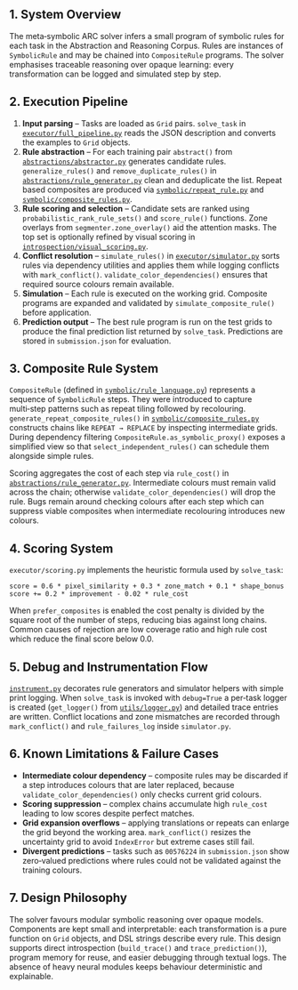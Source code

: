 ## 1. System Overview
The meta‑symbolic ARC solver infers a small program of symbolic rules for each task in the Abstraction and Reasoning Corpus.  Rules are instances of `SymbolicRule` and may be chained into `CompositeRule` programs.  The solver emphasises traceable reasoning over opaque learning: every transformation can be logged and simulated step by step.

## 2. Execution Pipeline
1. **Input parsing** – Tasks are loaded as `Grid` pairs.  `solve_task` in [`executor/full_pipeline.py`](arc_solver/src/executor/full_pipeline.py) reads the JSON description and converts the examples to `Grid` objects.
2. **Rule abstraction** – For each training pair `abstract()` from [`abstractions/abstractor.py`](arc_solver/src/abstractions/abstractor.py) generates candidate rules.  `generalize_rules()` and `remove_duplicate_rules()` in [`abstractions/rule_generator.py`](arc_solver/src/abstractions/rule_generator.py) clean and deduplicate the list.  Repeat based composites are produced via [`symbolic/repeat_rule.py`](arc_solver/src/symbolic/repeat_rule.py) and [`symbolic/composite_rules.py`](arc_solver/src/symbolic/composite_rules.py).
3. **Rule scoring and selection** – Candidate sets are ranked using `probabilistic_rank_rule_sets()` and `score_rule()` functions.  Zone overlays from `segmenter.zone_overlay()` aid the attention masks.  The top set is optionally refined by visual scoring in [`introspection/visual_scoring.py`](arc_solver/src/introspection/visual_scoring.py).
4. **Conflict resolution** – `simulate_rules()` in [`executor/simulator.py`](arc_solver/src/executor/simulator.py) sorts rules via dependency utilities and applies them while logging conflicts with `mark_conflict()`.  `validate_color_dependencies()` ensures that required source colours remain available.
5. **Simulation** – Each rule is executed on the working grid.  Composite programs are expanded and validated by `simulate_composite_rule()` before application.
6. **Prediction output** – The best rule program is run on the test grids to produce the final prediction list returned by `solve_task`.  Predictions are stored in `submission.json` for evaluation.

## 3. Composite Rule System
`CompositeRule` (defined in [`symbolic/rule_language.py`](arc_solver/src/symbolic/rule_language.py)) represents a sequence of `SymbolicRule` steps.  They were introduced to capture multi‑step patterns such as repeat tiling followed by recolouring.  `generate_repeat_composite_rules()` in [`symbolic/composite_rules.py`](arc_solver/src/symbolic/composite_rules.py) constructs chains like `REPEAT → REPLACE` by inspecting intermediate grids.  During dependency filtering `CompositeRule.as_symbolic_proxy()` exposes a simplified view so that `select_independent_rules()` can schedule them alongside simple rules.

Scoring aggregates the cost of each step via `rule_cost()` in [`abstractions/rule_generator.py`](arc_solver/src/abstractions/rule_generator.py).  Intermediate colours must remain valid across the chain; otherwise `validate_color_dependencies()` will drop the rule.  Bugs remain around checking colours after each step which can suppress viable composites when intermediate recolouring introduces new colours.

## 4. Scoring System
`executor/scoring.py` implements the heuristic formula used by `solve_task`:
```
score = 0.6 * pixel_similarity + 0.3 * zone_match + 0.1 * shape_bonus
score += 0.2 * improvement - 0.02 * rule_cost
```
When `prefer_composites` is enabled the cost penalty is divided by the square root of the number of steps, reducing bias against long chains.
Common causes of rejection are low coverage ratio and high rule cost which reduce the final score below 0.0.

## 5. Debug and Instrumentation Flow
[`instrument.py`](instrument.py) decorates rule generators and simulator helpers with simple print logging.  When `solve_task` is invoked with `debug=True` a per‑task logger is created (`get_logger()` from [`utils/logger.py`](arc_solver/src/utils/logger.py)) and detailed trace entries are written.  Conflict locations and zone mismatches are recorded through `mark_conflict()` and `rule_failures_log` inside `simulator.py`.

## 6. Known Limitations & Failure Cases
* **Intermediate colour dependency** – composite rules may be discarded if a step introduces colours that are later replaced, because `validate_color_dependencies()` only checks current grid colours.
* **Scoring suppression** – complex chains accumulate high `rule_cost` leading to low scores despite perfect matches.
* **Grid expansion overflows** – applying translations or repeats can enlarge the grid beyond the working area.  `mark_conflict()` resizes the uncertainty grid to avoid `IndexError` but extreme cases still fail.
* **Divergent predictions** – tasks such as `00576224` in `submission.json` show zero‑valued predictions where rules could not be validated against the training colours.

## 7. Design Philosophy
The solver favours modular symbolic reasoning over opaque models.  Components are kept small and interpretable: each transformation is a pure function on `Grid` objects, and DSL strings describe every rule.  This design supports direct introspection (`build_trace()` and `trace_prediction()`), program memory for reuse, and easier debugging through textual logs.  The absence of heavy neural modules keeps behaviour deterministic and explainable.
